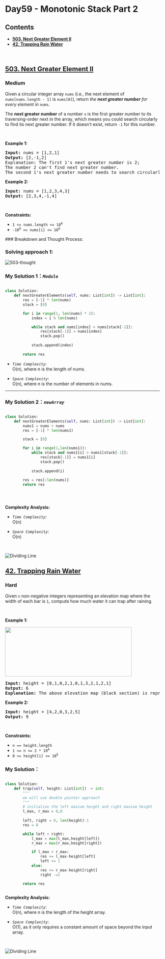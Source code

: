 # Day59 - Monotonic Stack Part 2


## Contents
* **[503. Next Greater Element II](#503)**
* **[42. Trapping Rain Water](#42)**

<br>
<h2 id = "503"><a href="https://leetcode.com/problems/next-greater-element-ii">503. Next Greater Element II</a></h2><h3>Medium</h3><p>Given a circular integer array <code>nums</code> (i.e., the next element of <code>nums[nums.length - 1]</code> is <code>nums[0]</code>), return <em>the <strong>next greater number</strong> for every element in</em> <code>nums</code>.</p>

<p>The <strong>next greater number</strong> of a number <code>x</code> is the first greater number to its traversing-order next in the array, which means you could search circularly to find its next greater number. If it doesn&#39;t exist, return <code>-1</code> for this number.</p>

<p>&nbsp;</p>
<p><strong class="example">Example 1:</strong></p>

<pre>
<strong>Input:</strong> nums = [1,2,1]
<strong>Output:</strong> [2,-1,2]
Explanation: The first 1&#39;s next greater number is 2; 
The number 2 can&#39;t find next greater number. 
The second 1&#39;s next greater number needs to search circularly, which is also 2.
</pre>

<p><strong class="example">Example 2:</strong></p>

<pre>
<strong>Input:</strong> nums = [1,2,3,4,3]
<strong>Output:</strong> [2,3,4,-1,4]
</pre>

<p>&nbsp;</p>
<p><strong>Constraints:</strong></p>

<ul>
	<li><code>1 &lt;= nums.length &lt;= 10<sup>4</sup></code></li>
	<li><code>-10<sup>9</sup> &lt;= nums[i] &lt;= 10<sup>9</sup></code></li>
</ul>
### Breakdown and Thought Process:  
<br>

### Solving approach 1:


![503-thought](https://github.com/samuelusc/Algomuscle/blob/main/assets/Day59/LC503-th.jpg)


### My Solution 1：_`Modulo`_  

  
```python

class Solution:
    def nextGreaterElements(self, nums: List[int]) -> List[int]:
        res = [-1] * len(nums)
        stack = [0]

        for i in range(1, len(nums) * 2):
            index = i % len(nums)

            while stack and nums[index] > nums[stack[-1]]:
                res[stack[-1]] = nums[index]
                stack.pop()
            
            stack.append(index)
        
        return res
```


- *`Time Complexity`*:<br>
O(n), where n is the length of nums.
  
- *`Space Complexity`*:<br>
O(n), where n is the number of elements in nums.
---
  
 
### My Solution 2：_`newArray`_  

  
```python

class Solution:
    def nextGreaterElements(self, nums: List[int]) -> List[int]:
        nums1 = nums + nums
        res = [-1] * len(nums1)

        stack = [0]

        for i in range(1,len(nums1)):
            while stack and nums1[i] > nums1[stack[-1]]:
                res[stack[-1]] = nums1[i]
                stack.pop()
            
            stack.append(i)
        
        res = res[:len(nums)]
        return res


            
```


**Complexity Analysis:**  

- *`Time Complexity`*:<br>
O(n)
  
- *`Space Complexity`*:<br>
O(n)
<br>

![Dividing Line](https://github.com/samuelusc/Algomuscle/blob/main/assets/CatDividing.png)
<br>


<h2 id = "42"><a href="https://leetcode.com/problems/trapping-rain-water">42. Trapping Rain Water</a></h2><h3>Hard</h3><p>Given <code>n</code> non-negative integers representing an elevation map where the width of each bar is <code>1</code>, compute how much water it can trap after raining.</p>

<p>&nbsp;</p>
<p><strong class="example">Example 1:</strong></p>
<img src="https://assets.leetcode.com/uploads/2018/10/22/rainwatertrap.png" style="width: 412px; height: 161px;" />
<pre>
<strong>Input:</strong> height = [0,1,0,2,1,0,1,3,2,1,2,1]
<strong>Output:</strong> 6
<strong>Explanation:</strong> The above elevation map (black section) is represented by array [0,1,0,2,1,0,1,3,2,1,2,1]. In this case, 6 units of rain water (blue section) are being trapped.
</pre>

<p><strong class="example">Example 2:</strong></p>

<pre>
<strong>Input:</strong> height = [4,2,0,3,2,5]
<strong>Output:</strong> 9
</pre>

<p>&nbsp;</p>
<p><strong>Constraints:</strong></p>

<ul>
	<li><code>n == height.length</code></li>
	<li><code>1 &lt;= n &lt;= 2 * 10<sup>4</sup></code></li>
	<li><code>0 &lt;= height[i] &lt;= 10<sup>5</sup></code></li>
</ul>



### My Solution：

  
```python

class Solution:
    def trap(self, height: List[int]) -> int:
        """
        we will use double pointer approach
        """
        # initialize the left maxium height and right maxium height
        l_max, r_max = 0,0
        
        left, right = 0, len(height)-1
        res = 0

        while left < right:
            l_max = max(l_max,height[left])
            r_max = max(r_max,height[right])

            if l_max < r_max:
                res += l_max-height[left]
                left += 1
            else:
                res += r_max-height[right]
                right -=1

        return res        
                
```


**Complexity Analysis:**  

- *`Time Complexity`*:<br>
O(n), where n is the length of the height array.
  
- *`Space Complexity`*:<br>
O(1), as it only requires a constant amount of space beyond the input array.
<br>

![Dividing Line](https://github.com/samuelusc/Algomuscle/blob/main/assets/CatDividing.png)
<br>




